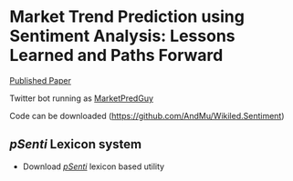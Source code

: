 # Market Trend Prediction using Sentiment Analysis: Lessons Learned and Paths Forward

[Published Paper](wisdom_paper.pdf)

Twitter bot running as [MarketPredGuy](https://twitter.com/MarketPredGuy)

Code can be downloaded (https://github.com/AndMu/Wikiled.Sentiment)

## *pSenti* Lexicon system

* Download [*pSenti*](https://github.com/AndMu/Wikiled.Sentiment/releases/tag/2.6.55) lexicon based utility

